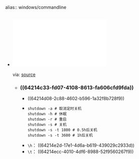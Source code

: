 alias:: windows/commandline

- ## ![Windows Commmands Reference](../assets/doc_ws-commands.pdf)
  via: [source](https://download.microsoft.com/download/5/8/9/58911986-D4AD-4695-BF63-F734CD4DF8F2/ws-commands.pdf)
  - ### ((64214c33-fd07-4108-8613-fa606cfd9fda))
    - ((64214d08-2c88-4602-b596-1a32f8b728f9))
    - ```shell
      shutdown -a # 取消定时关机
      shutdown -h # 休眠
      shutdown -r # 重启
      shutdown -s # 关机
      shutdown -s -t 1800 # 0.5h后关机
      shutdown -s -t 3600 # 1h后关机
      ```
    - `\h`： ((64214e2d-17e1-4d6a-b619-439029c2933d))
    - `\t`： ((64214ecc-4010-4df6-8988-52f9560267f9))